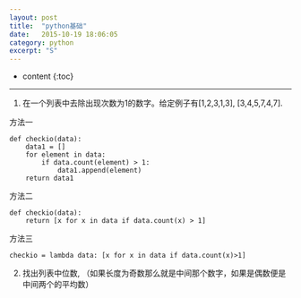 ```yaml
---
layout: post
title:  "python基础"
date:   2015-10-19 18:06:05
category: python
excerpt: "S"
---
```


* content
{:toc}

---

1. 在一个列表中去除出现次数为1的数字。给定例子有[1,2,3,1,3], [3,4,5,7,4,7].

方法一

	def checkio(data):
		data1 = []
		for element in data:
			if data.count(element) > 1:
				data1.append(element)
		return data1

方法二

	def checkio(data):
		return [x for x in data if data.count(x) > 1]

方法三

	checkio = lambda data: [x for x in data if data.count(x)>1]

2. 找出列表中位数, （如果长度为奇数那么就是中间那个数字，如果是偶数便是中间两个的平均数）



